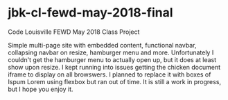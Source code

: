 # jbk-cl-fewd-may-2018-final
Code Louisville FEWD May 2018 Class Project

Simple multi-page site with embedded content, functional navbar, collapsing navbar on resize, hamburger menu and more. Unfortunately I couldn't get the hamburger menu to actually open up, but it does at least show upon resize. I kept running into issues getting the chicken document iframe to display on all browswers. I planned to replace it with boxes of Ispum Lorem using flexbox but ran out of time. It is still a work in progress, but I hope you enjoy it. 

